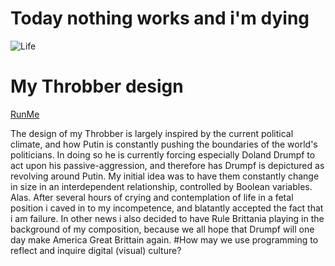 # Today nothing works and i'm dying
![Life](http://i.imgur.com/NGh9QpK.jpg)
# My Throbber design
[RunMe](https://goo.gl/xX67Ez)

The design of my Throbber is largely inspired by the current political climate, and how Putin is constantly pushing the boundaries of the world's politicians. In doing so he is currently forcing especially Doland Drumpf to act upon his passive-aggression, and therefore has Drumpf is depictured as revolving around Putin.
My initial idea was to have them constantly change in size in an interdependent relationship, controlled by Boolean variables. Alas. After several hours of crying and contemplation of life in a fetal position i caved in to my incompetence, and blatantly accepted the fact that i am failure.
In other news i also decided to have Rule Brittania playing in the background of my composition, because we all hope that Drumpf will one day make America Great Brittain again.
#How may we use programming to reflect and inquire digital (visual) culture?

